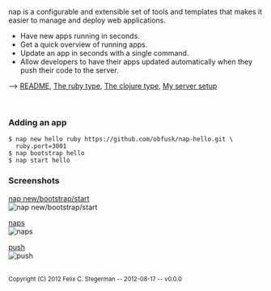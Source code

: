 nap is a configurable and extensible set of tools and templates that
makes it easier to manage and deploy web applications.

  * Have new apps running in seconds.
  * Get a quick overview of running apps.
  * Update an app in seconds with a single command.
  * Allow developers to have their apps updated automatically when
    they push their code to the server.

--&gt;
[README][readme],
[The ruby type][t-ruby],
[The clojure type][t-clj],
[My server setup][my-srv]

<br/>

### Adding an app

    $ nap new hello ruby https://github.com/obfusk/nap-hello.git \
      ruby.port=3001
    $ nap bootstrap hello
    $ nap start hello

### Screenshots

[nap new/bootstrap/start][i-new] <br/>
![nap new/bootstrap/start][i-new]

[naps][i-naps] <br/>
![naps][i-naps]

[push][i-push] <br/>
![push][i-push]

<br/>

<small>
Copyright (C) 2012  Felix C. Stegerman  --  2012-08-17  --  v0.0.0
</small>

[readme]: https://github.com/obfusk/nap#readme
[t-ruby]: https://github.com/obfusk/nap/blob/master/doc/type-ruby
[t-clj]:  https://github.com/obfusk/nap/blob/master/doc/type-clj
[my-srv]: https://github.com/obfusk/nap/blob/master/doc/my-server

[i-new]:  https://raw.github.com/obfusk/nap-misc/master/img/new_boot_start.png
[i-naps]: https://raw.github.com/obfusk/nap-misc/master/img/naps.png
[i-push]: https://raw.github.com/obfusk/nap-misc/master/img/push.png
